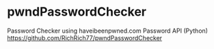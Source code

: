# pwndPasswordChecker
Password Checker using haveibeenpwned.com Password API (Python)
https://github.com/RichRich77/pwndPasswordChecker

